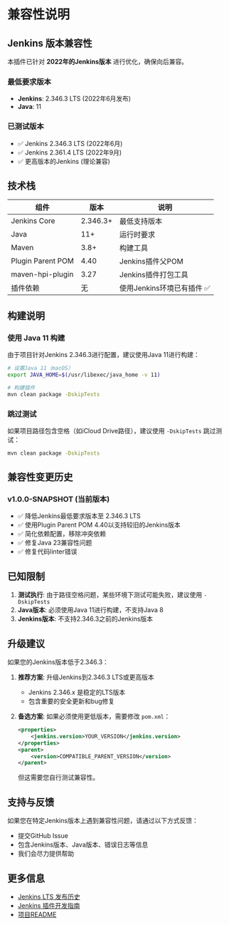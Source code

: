 # 兼容性说明

## Jenkins 版本兼容性

本插件已针对 **2022年的Jenkins版本** 进行优化，确保向后兼容。

### 最低要求版本
- **Jenkins**: 2.346.3 LTS (2022年6月发布)
- **Java**: 11

### 已测试版本
- ✅ Jenkins 2.346.3 LTS (2022年6月)
- ✅ Jenkins 2.361.4 LTS (2022年9月)
- ✅ 更高版本的Jenkins (理论兼容)

## 技术栈

| 组件 | 版本 | 说明 |
|------|------|------|
| Jenkins Core | 2.346.3+ | 最低支持版本 |
| Java | 11+ | 运行时要求 |
| Maven | 3.8+ | 构建工具 |
| Plugin Parent POM | 4.40 | Jenkins插件父POM |
| maven-hpi-plugin | 3.27 | Jenkins插件打包工具 |
| 插件依赖 | 无 | 使用Jenkins环境已有插件 ✅ |

## 构建说明

### 使用 Java 11 构建

由于项目针对Jenkins 2.346.3进行配置，建议使用Java 11进行构建：

```bash
# 设置Java 11（macOS）
export JAVA_HOME=$(/usr/libexec/java_home -v 11)

# 构建插件
mvn clean package -DskipTests
```

### 跳过测试

如果项目路径包含空格（如iCloud Drive路径），建议使用 `-DskipTests` 跳过测试：

```bash
mvn clean package -DskipTests
```

## 兼容性变更历史

### v1.0.0-SNAPSHOT (当前版本)
- ✅ 降低Jenkins最低要求版本至 2.346.3 LTS
- ✅ 使用Plugin Parent POM 4.40以支持较旧的Jenkins版本
- ✅ 简化依赖配置，移除冲突依赖
- ✅ 修复Java 23兼容性问题
- ✅ 修复代码linter错误

## 已知限制

1. **测试执行**: 由于路径空格问题，某些环境下测试可能失败，建议使用 `-DskipTests`
2. **Java版本**: 必须使用Java 11进行构建，不支持Java 8
3. **Jenkins版本**: 不支持2.346.3之前的Jenkins版本

## 升级建议

如果您的Jenkins版本低于2.346.3：

1. **推荐方案**: 升级Jenkins到2.346.3 LTS或更高版本
   - Jenkins 2.346.x 是稳定的LTS版本
   - 包含重要的安全更新和bug修复

2. **备选方案**: 如果必须使用更低版本，需要修改 `pom.xml`：
   ```xml
   <properties>
       <jenkins.version>YOUR_VERSION</jenkins.version>
   </properties>
   <parent>
       <version>COMPATIBLE_PARENT_VERSION</version>
   </parent>
   ```
   但这需要您自行测试兼容性。

## 支持与反馈

如果您在特定Jenkins版本上遇到兼容性问题，请通过以下方式反馈：

- 提交GitHub Issue
- 包含Jenkins版本、Java版本、错误日志等信息
- 我们会尽力提供帮助

## 更多信息

- [Jenkins LTS 发布历史](https://www.jenkins.io/changelog-stable/)
- [Jenkins 插件开发指南](https://www.jenkins.io/doc/developer/plugin-development/)
- [项目README](README.md)

